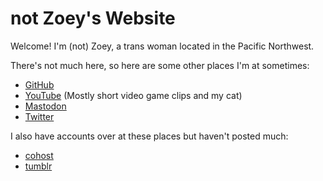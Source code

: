 # not Zoey's Website

Welcome! I'm (not) Zoey, a trans woman located in the Pacific Northwest.

There's not much here, so here are some other places I'm at sometimes:

- [GitHub](https://github.com/Zyllian)
- [YouTube](https://youtube.com/@zyllian) (Mostly short video game clips and my cat)
- [Mastodon](https://mas.to/@zyl)
- [Twitter](https://twitter.com/Zylllian)

I also have accounts over at these places but haven't posted much:

- [cohost](https://cohost.org/zyl)
- [tumblr](https://www.tumblr.com/zyllian)
